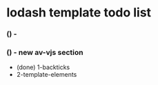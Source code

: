 # lodash template todo list

### () - 

### () - new av-vjs section
* (done) 1-backticks
* 2-template-elements
